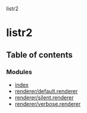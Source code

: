 listr2

# listr2

## Table of contents

### Modules

- [index](modules/index.md)
- [renderer/default.renderer](modules/renderer_default_renderer.md)
- [renderer/silent.renderer](modules/renderer_silent_renderer.md)
- [renderer/verbose.renderer](modules/renderer_verbose_renderer.md)
